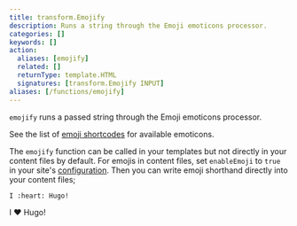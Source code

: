 ```yaml
---
title: transform.Emojify 
description: Runs a string through the Emoji emoticons processor.
categories: []
keywords: []
action:
  aliases: [emojify]
  related: []
  returnType: template.HTML
  signatures: [transform.Emojify INPUT]
aliases: [/functions/emojify]
---
```


`emojify` runs a passed string through the Emoji emoticons processor.

See the list of [emoji shortcodes] for available emoticons.

The `emojify` function can be called in your templates but not directly in your content files by default. For emojis in content files, set `enableEmoji` to `true` in your site's [configuration]. Then you can write emoji shorthand directly into your content files;


```text
I :heart: Hugo!
```

I :heart: Hugo!

[configuration]: /getting-started/configuration/
[emoji shortcodes]: /quick-reference/emojis/
[sc]: /templates/shortcode/
[scsource]: https://github.com/gohugoio/hugo/tree/master/docs/layouts/shortcodes
